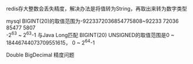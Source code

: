 redis存大整数会丢失精度，解决办法是将值转为String，再取出来转为数字类型

mysql
BIGINT(20)的取值范围为-9223372036854775808~92233 72036 85477 5807   
-2<sup>63</sup> ~ 2<sup>63</sup>-1
 与Java Long匹配
BIGINT(20) UNSIGNED的取值范围是0 ~ 18446744073709551615，
0 ~ 2<sup>64</sup>-1

Double BigDecimal 精度问题
